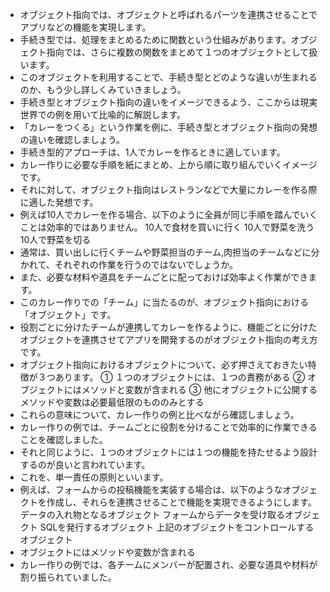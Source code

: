- オブジェクト指向では、オブジェクトと呼ばれるパーツを連携させることでアプリなどの機能を実現します。
- 手続き型では、処理をまとめるために関数という仕組みがあります。オブジェクト指向では、さらに複数の関数をまとめて１つのオブジェクトとして扱います。
- このオブジェクトを利用することで、手続き型とどのような違いが生まれるのか、もう少し詳しくみていきましょう。
- 手続き型とオブジェクト指向の違いをイメージできるよう、ここからは現実世界での例を用いて比喩的に解説します。
- 「カレーをつくる」という作業を例に、手続き型とオブジェクト指向の発想の違いを確認しましょう。
- 手続き型的アプローチは、1人でカレーを作るときに適しています。
- カレー作りに必要な手順を紙にまとめ、上から順に取り組んでいくイメージです。
- それに対して、オブジェクト指向はレストランなどで大量にカレーを作る際に適した発想です。
- 例えば10人でカレーを作る場合、以下のように全員が同じ手順を踏んでいくことは効率的ではありません。
10人で食材を買いに行く
10人で野菜を洗う
10人で野菜を切る
- 通常は、買い出しに行くチームや野菜担当のチーム,肉担当のチームなどに分かれて、それぞれの作業を行うのではないでしょうか。
- また、必要な材料や道具をチームごとに配っておけば効率よく作業ができます。
- このカレー作りでの「チーム」に当たるのが、オブジェクト指向における「オブジェクト」です。
- 役割ごとに分けたチームが連携してカレーを作るように、機能ごとに分けたオブジェクトを連携させてアプリを開発するのがオブジェクト指向の考え方です。
- オブジェクト指向におけるオブジェクトについて、必ず押さえておきたい特徴が３つあります。
① １つのオブジェクトには、１つの責務がある
② オブジェクトにはメソッドと変数が含まれる
③ 他にオブジェクトに公開するメソッドや変数は必要最低限のもののみとする
- これらの意味について、カレー作りの例と比べながら確認しましょう。
- カレー作りの例では、チームごとに役割を分けることで効率的に作業できることを確認しました。
- それと同じように、１つのオブジェクトには１つの機能を持たせるよう設計するのが良いと言われています。
- これを、単一責任の原則といいます。
- 例えば、フォームからの投稿機能を実装する場合は、以下のようなオブジェクトを作成し、それらを連携させることで機能を実現できるようにします。
データの入れ物となるオブジェクト
フォームからデータを受け取るオブジェクト
SQLを発行するオブジェクト
上記のオブジェクトをコントロールするオブジェクト
- オブジェクトにはメソッドや変数が含まれる
- カレー作りの例では、各チームにメンバーが配置され、必要な道具や材料が割り振られていました。
